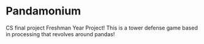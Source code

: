 # Pandamonium
CS final project
Freshman Year Project!
This is a tower defense game based in processing that revolves around pandas!
